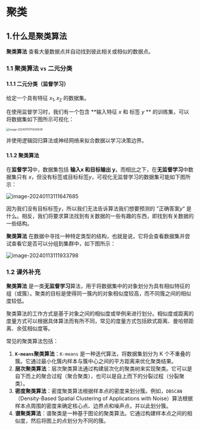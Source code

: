 # 聚类

## 1.什么是聚类算法

**聚类算法** 查看大量数据点并自动找到彼此相关或相似的数据点。



### 1.1 聚类算法 `vs` 二元分类

#### 1.1.1 二元分类（监督学习）

给定一个具有特征 $x_1, x_2$ 的数据集。

在使用监督学习时，我们有一个包含 **输入特征 $x$ 和 标签 $y$ ** 的训练集，可以将数据集如下图所示可视化：

<img src="C:\Users\chen\AppData\Roaming\Typora\typora-user-images\image-20240113111429438.png" alt="image-20240113111429438" style="zoom:50%;" />

并使用逻辑回归算法或神经网络来拟合数据以学习决策边界。



#### 1.1.2 聚类算法

在**监督学习**中，数据集包括 **输入x 和目标输出 y**。而相比之下，在**无监督学习**中数据集只有 $x$，但没有标签或目标标签$y$，可视化无监督学习的数据集可能如下图所示：

![image-20240113111647685](C:\Users\chen\AppData\Roaming\Typora\typora-user-images\image-20240113111647685.png)

因为我们没有目标标签$y$，所以我们无法告诉算法我们想要预测的 ”正确答案$y$“ 是什么。相反，我们将要求算法找到有关数据的一些有趣的东西，即找到有关数据的一些结构。

**聚类算法** 在数据中寻找一种特定类型的结构，也就是说，它将会查看数据集并尝试查看它是否可以分组到集群中，如下图所示：

![image-20240113111933798](C:\Users\chen\AppData\Roaming\Typora\typora-user-images\image-20240113111933798.png)



### 1.2 课外补充

**聚类算法** 是一类**无监督学习**算法，用于将数据集中的对象划分为具有相似特征的组（或簇）。聚类的目标是使得同一簇内的对象相似度较高，而不同簇之间的相似度较低。

聚类算法的工作方式是基于对象之间的相似度或举例来进行划分。相似度或距离的度量方式可以根据具体算法而有所不同，常见的度量方式包括欧式距离、曼哈顿距离、余弦相似度等。

常见的聚类算法包括：

1. **`K-means`聚类算法**：`K-means` 是一种迭代算法，将数据集划分为 K 个不重叠的簇。它通过最小化簇内样本与簇中心之间的平方距离来优化聚类结果。
2. **层次聚类算法**：层次聚类算法通过构建层次化的聚类树来实现聚类。它可以是自下而上的聚合过程（聚合聚类），也可以是自上而下的分裂过程（分裂聚类）。
3. **密度聚类算法**：密度聚类算法根据样本点的密度来划分簇。例如，`DBSCAN`（Density-Based Spatial Clustering of Applications with Noise）算法根据样本点周围的密度来确定核心点、边界点和噪声点，并以此划分簇。
4. **谱聚类算法**：谱聚类是一种基于图论的聚类算法。它通过构建样本点之间的相似度，然后将图上的点划分为不同的簇。



